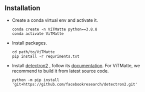 ## Installation

* Create a conda virtual env and activate it.

  ```
  conda create -n ViTMatte python==3.8.8
  conda activate ViTMatte
  ```
* Install packages.

  ```
  cd path/to/ViTMatte
  pip install -r requriments.txt
  ```
* Install [detectron2](https://github.com/facebookresearch/detectron2) , follow its [documentation](https://detectron2.readthedocs.io/en/latest/).
  For ViTMatte, we recommend to build it from latest source code.
  ```
  python -m pip install 'git+https://github.com/facebookresearch/detectron2.git'
  ```